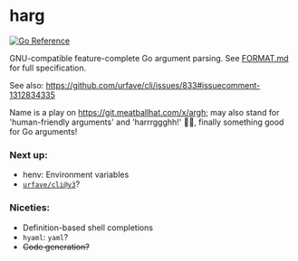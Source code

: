 # harg

[![Go Reference](https://pkg.go.dev/badge/github.com/jtagcat/harg.svg)](https://pkg.go.dev/github.com/jtagcat/harg)

GNU-compatible feature-complete Go argument parsing. See [FORMAT.md](FORMAT.md) for full specification.

See also: https://github.com/urfave/cli/issues/833#issuecomment-1312834335

Name is a play on https://git.meatballhat.com/x/argh; may also stand for 'human-friendly arguments' and 'harrrggghh!' 🏴‍☠️, finally something good for Go arguments!

### Next up:
- henv: Environment variables
- [`urfave/cli@v3`](https://github.com/urfave/cli)?

### Niceties:
- Definition-based shell completions
- `hyaml`: `yaml`?
- ~~Code generation?~~
